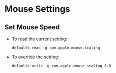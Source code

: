 # Mouse Settings

## Set Mouse Speed
- To read the current setting:

	```shell
	defaults read -g com.apple.mouse.scaling
	```
	
- To override the setting:
	
	```shell
	defaults write -g com.apple.mouse.scaling 8.0
	```